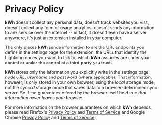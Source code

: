 Privacy Policy
==============

**kWh** doesn't collect any personal data, doesn't track websites you visit, doesn't collect any form of usage analytics, doesn't sends any information to any service over the internet -- in fact, it doesn't even have a server anywhere, it's just an extension installed in your computer.

The only places **kWh** sends information to are the URL endpoints you define in the settings page for the extension, the URLs that identify the Lightning nodes you want to talk to, which **kWh** assumes are under your control or under the control of a third-party you trust.

**kWh** stores only the information you explicitly write in the settings page: _node URL_, _username_ and _password_ (where applicable). That information, however, is only stored in your own browser, using the _local_ storage mode, not the _synced_ storage mode that saves data to a browser-determined sync server. So if the guarantees offered by the browser itself hold true _that information never leaves your browser_.

For more information on the browser guarantees on which **kWh** depends, please read Firefox's [Privacy Policy](https://www.mozilla.org/en-US/privacy/websites/) and [Terms of Service](https://www.mozilla.org/en-US/about/legal/terms/mozilla/) and Google Chrome [Privacy Policy](https://policies.google.com/privacy) and [Terms of Service](https://ssl.gstatic.com/chrome/webstore/intl/en-US/gallery_tos.html).
